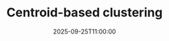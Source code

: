 ---
type: lecture
date: 2025-09-25T11:00:00
title: "Centroid-based clustering"
lecture_type: Lecture
thumbnail: /static_files/presentations/lec.jpg
links:
- url: https://github.com/data-mining-UniPI/teaching25/tree/lectures/??
  name: slides
hide_from_announcments: true
---